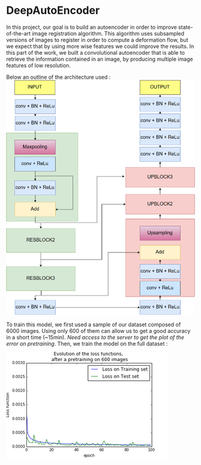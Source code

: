 # DeepAutoEncoder

In this project, our goal is to build an autoencoder in order to improve state-of-the-art image registration algorithm. This algorithm uses subsampled versions of images to register in order to compute a deformation flow, but we expect that by using more wise features we could improve the results.
In this part of the work, we built a convolutional autoencoder that is able to retrieve the information contained in an image, by producing multiple image features of low resolution.

Below an outline of the architecture used : 
![](https://github.com/simon555/DeepAutoEncoder/blob/master/trainedModel/ArchitectureDiagram.png)

To train this model, we first used a sample of our dataset composed of 6000 images. Using only 600 of them can allow us to get a good accuracy in a short time (~15min). *Need access to the server to get the plot of the error on pretraining*.
Then, we train the model on the full dataset :

![](https://github.com/simon555/DeepAutoEncoder/blob/master/trainedModel/errorEvolution.png)

